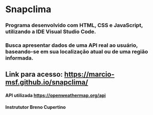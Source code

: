 # Snapclima

### Programa desenvolvido com HTML, CSS e JavaScript, utilizando a IDE Visual Studio Code.
### Busca apresentar dados de uma API real ao usuário, baseando-se em sua localização atual ou de uma região informada.

##  Link para acesso: https://marcio-msf.github.io/snapclima/

#### API utilizada https://openweathermap.org/api
#### Instrututor Breno Cupertino
